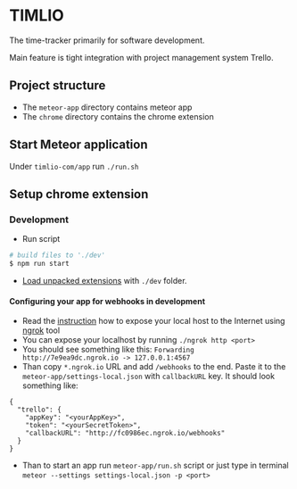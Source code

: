 # TIMLIO

The time-tracker primarily for software development.

Main feature is tight integration with project management system Trello.

## Project structure 
- The `meteor-app` directory contains meteor app
- The `chrome` directory contains the chrome extension


## Start Meteor application

Under `timlio-com/app` run `./run.sh`

## Setup chrome extension

### Development

- Run script 
```bash
# build files to './dev'
$ npm run start
```
- [Load unpacked extensions](https://developer.chrome.com/extensions/getstarted#unpacked) with `./dev` folder.

#### Configuring your app for webhooks in development

- Read the [instruction](https://developer.github.com/webhooks/configuring/) how to expose your local host to the Internet using [ngrok](https://ngrok.com/download) tool
- You can expose your localhost by running `./ngrok http <port>`
- You should see something like this: `Forwarding    http://7e9ea9dc.ngrok.io -> 127.0.0.1:4567`
- Than copy `*.ngrok.io` URL and add `/webhooks` to the end. Paste it to the `meteor-app/settings-local.json` with `callbackURL` key. It should look something like:
```
{
  "trello": {
    "appKey": "<yourAppKey>",
    "token": "<yourSecretToken>",
    "callbackURL": "http://fc0986ec.ngrok.io/webhooks"
  }
}
```
- Than to start an app run `meteor-app/run.sh` script or just type in terminal `meteor --settings settings-local.json -p <port>`